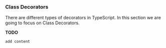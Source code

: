 ### Class Decorators

There are different types of decorators in TypeScript. In this section we are going to focus on Class Decorators.

**TODO**

`add content`

